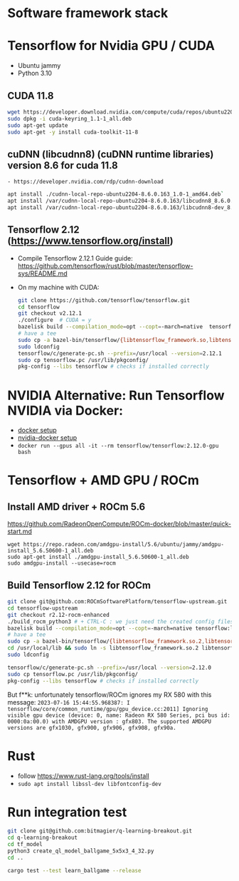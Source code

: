 # Software framework stack

# Tensorflow for Nvidia GPU / CUDA

  - Ubuntu jammy
  - Python 3.10

## CUDA 11.8
   ```sh
   wget https://developer.download.nvidia.com/compute/cuda/repos/ubuntu2204/x86_64/cuda-keyring_1.1-1_all.deb
   sudo dpkg -i cuda-keyring_1.1-1_all.deb
   sudo apt-get update
   sudo apt-get -y install cuda-toolkit-11-8
   ```
## cuDNN (libcudnn8) (cuDNN runtime libraries) version 8.6 for cuda 11.8
    - https://developer.nvidia.com/rdp/cudnn-download
   ```sh
   apt install ./cudnn-local-repo-ubuntu2204-8.6.0.163_1.0-1_amd64.deb`
   apt install /var/cudnn-local-repo-ubuntu2204-8.6.0.163/libcudnn8_8.6.0.163-1+cuda11.8_amd64.deb
   apt install /var/cudnn-local-repo-ubuntu2204-8.6.0.163/libcudnn8-dev_8.6.0.163-1+cuda11.8_amd64.deb
   ```
## Tensorflow 2.12 (https://www.tensorflow.org/install)

  - Compile Tensorflow 2.12.1 Guide guide: https://github.com/tensorflow/rust/blob/master/tensorflow-sys/README.md
  
  - On my machine with CUDA: 
      ```sh
      git clone https://github.com/tensorflow/tensorflow.git
      cd tensorflow
      git checkout v2.12.1
      ./configure  # CUDA = y
      bazelisk build --compilation_mode=opt --copt=-march=native  tensorflow:libtensorflow.so
      # have a tee
      sudo cp -a bazel-bin/tensorflow/{libtensorflow_framework.so,libtensorflow_framework.so.2,libtensorflow_framework.so.2.12.1,libtensorflow.so,libtensorflow.so.2,libtensorflow.so.2.12.1} /usr/local/lib/
      sudo ldconfig
      tensorflow/c/generate-pc.sh --prefix=/usr/local --version=2.12.1
      sudo cp tensorflow.pc /usr/lib/pkgconfig/
      pkg-config --libs tensorflow # checks if installed correctly
      ```

# NVIDIA Alternative: Run Tensorflow NVIDIA via Docker:

- [docker setup](https://docs.docker.com/desktop/install/linux-install/)
- [nvidia-docker setup](https://github.com/NVIDIA/nvidia-docker)
- `docker run --gpus all -it --rm tensorflow/tensorflow:2.12.0-gpu bash`


# Tensorflow + AMD GPU / ROCm

  ## Install AMD driver + ROCm 5.6
  https://github.com/RadeonOpenCompute/ROCm-docker/blob/master/quick-start.md
  ```
  wget https://repo.radeon.com/amdgpu-install/5.6/ubuntu/jammy/amdgpu-install_5.6.50600-1_all.deb
  sudo apt-get install ./amdgpu-install_5.6.50600-1_all.deb
  sudo amdgpu-install --usecase=rocm
  ```

  ## Build Tensorflow 2.12 for ROCm
  ```sh
  git clone git@github.com:ROCmSoftwarePlatform/tensorflow-upstream.git
  cd tensorflow-upstream
  git checkout r2.12-rocm-enhanced  
  ./build_rocm_python3 # + CTRL-C : we just need the created config files  
  bazelisk build --compilation_mode=opt --copt=-march=native tensorflow:libtensorflow.so
  # have a tee
  sudo cp -a bazel-bin/tensorflow/{libtensorflow_framework.so.2,libtensorflow_framework.so.2.12.0,libtensorflow.so,libtensorflow.so.2,libtensorflow.so.2.12.0} /usr/local/lib/
  cd /usr/local/lib && sudo ln -s libtensorflow_framework.so.2 libtensorflow_framework.so && cd -
  sudo ldconfig
  
  tensorflow/c/generate-pc.sh --prefix=/usr/local --version=2.12.0
  sudo cp tensorflow.pc /usr/lib/pkgconfig/
  pkg-config --libs tensorflow # checks if installed correctly
  ```

 But f**k: unfortunately tensorflow/ROCm ignores my RX 580 with this message:
 `2023-07-16 15:44:55.968387: I tensorflow/core/common_runtime/gpu/gpu_device.cc:2011] Ignoring visible gpu device (device: 0, name: Radeon RX 580 Series, pci bus id: 0000:0a:00.0) with AMDGPU version : gfx803. The supported AMDGPU versions are gfx1030, gfx900, gfx906, gfx908, gfx90a.`

# Rust
- follow https://www.rust-lang.org/tools/install
- `sudo apt install libssl-dev libfontconfig-dev`

# Run integration test
```sh
git clone git@github.com:bitmagier/q-learning-breakout.git
cd q-learning-breakout
cd tf_model
python3 create_ql_model_ballgame_5x5x3_4_32.py
cd ..

cargo test --test learn_ballgame --release
```